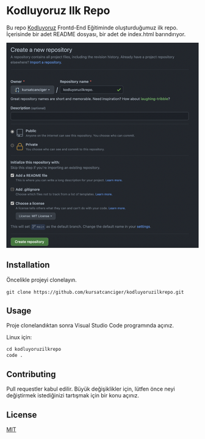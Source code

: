 # Kodluyoruz Ilk Repo

Bu repo [Kodluyoruz](#) Frontd-End Eğitiminde oluşturduğumuz ilk repo. İçerisinde bir adet README dosyası, bir adet de index.html barındırıyor.

![Image](images/screen.png)

## Installation

Öncelikle projeyi clonelayın.

`git clone https://github.com/kursatcanciger/kodluyoruzilkrepo.git`

## Usage

Proje clonelandıktan sonra Visual Studio Code programında açınız.

Linux için:

```
cd kodluyoruzilkrepo
code .
```

## Contributing

Pull requestler kabul edilir. Büyük değişiklikler için, lütfen önce neyi değiştirmek istediğinizi tartışmak için bir konu açınız.

## License

[MIT](#)
